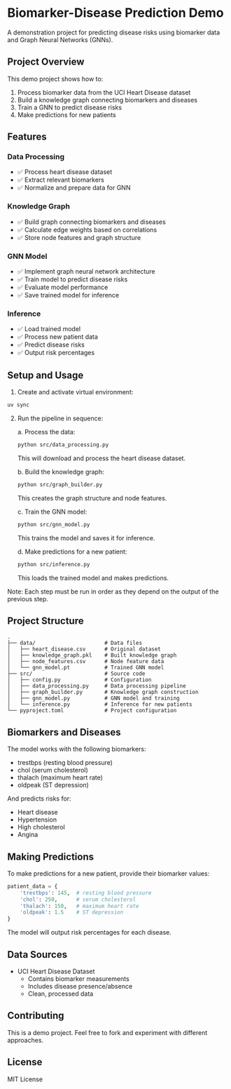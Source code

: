 # Biomarker-Disease Prediction Demo

A demonstration project for predicting disease risks using biomarker data and Graph Neural Networks (GNNs).

## Project Overview

This demo project shows how to:
1. Process biomarker data from the UCI Heart Disease dataset
2. Build a knowledge graph connecting biomarkers and diseases
3. Train a GNN to predict disease risks
4. Make predictions for new patients

## Features

### Data Processing
- ✅ Process heart disease dataset
- ✅ Extract relevant biomarkers
- ✅ Normalize and prepare data for GNN

### Knowledge Graph
- ✅ Build graph connecting biomarkers and diseases
- ✅ Calculate edge weights based on correlations
- ✅ Store node features and graph structure

### GNN Model
- ✅ Implement graph neural network architecture
- ✅ Train model to predict disease risks
- ✅ Evaluate model performance
- ✅ Save trained model for inference

### Inference
- ✅ Load trained model
- ✅ Process new patient data
- ✅ Predict disease risks
- ✅ Output risk percentages

## Setup and Usage

1. Create and activate virtual environment:
```bash
uv sync
```

2. Run the pipeline in sequence:

   a. Process the data:
   ```bash
   python src/data_processing.py
   ```
   This will download and process the heart disease dataset.

   b. Build the knowledge graph:
   ```bash
   python src/graph_builder.py
   ```
   This creates the graph structure and node features.

   c. Train the GNN model:
   ```bash
   python src/gnn_model.py
   ```
   This trains the model and saves it for inference.

   d. Make predictions for a new patient:
   ```bash
   python src/inference.py
   ```
   This loads the trained model and makes predictions.

Note: Each step must be run in order as they depend on the output of the previous step.

## Project Structure

```
.
├── data/                      # Data files
│   ├── heart_disease.csv      # Original dataset
│   ├── knowledge_graph.pkl    # Built knowledge graph
│   ├── node_features.csv      # Node feature data
│   └── gnn_model.pt           # Trained GNN model
├── src/                       # Source code
│   ├── config.py              # Configuration
│   ├── data_processing.py     # Data processing pipeline
│   ├── graph_builder.py       # Knowledge graph construction
│   ├── gnn_model.py           # GNN model and training
│   └── inference.py           # Inference for new patients
└── pyproject.toml             # Project configuration
```

## Biomarkers and Diseases

The model works with the following biomarkers:
- trestbps (resting blood pressure)
- chol (serum cholesterol)
- thalach (maximum heart rate)
- oldpeak (ST depression)

And predicts risks for:
- Heart disease
- Hypertension
- High cholesterol
- Angina

## Making Predictions

To make predictions for a new patient, provide their biomarker values:
```python
patient_data = {
    'trestbps': 145,  # resting blood pressure
    'chol': 250,      # serum cholesterol
    'thalach': 150,   # maximum heart rate
    'oldpeak': 1.5    # ST depression
}
```

The model will output risk percentages for each disease.

## Data Sources

- UCI Heart Disease Dataset
  - Contains biomarker measurements
  - Includes disease presence/absence
  - Clean, processed data

## Contributing

This is a demo project. Feel free to fork and experiment with different approaches.

## License

MIT License 